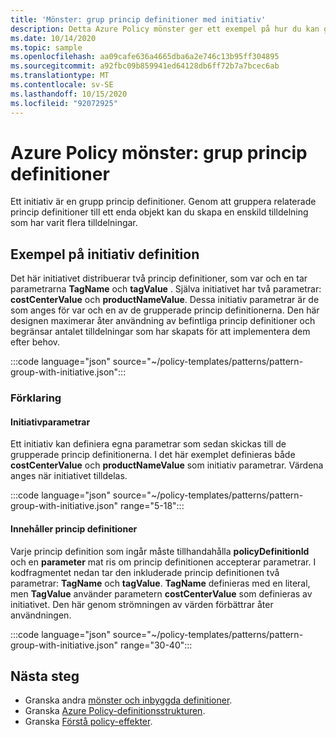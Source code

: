 ```yaml
---
title: 'Mönster: grup princip definitioner med initiativ'
description: Detta Azure Policy mönster ger ett exempel på hur du kan gruppera princip definitioner i ett initiativ.
ms.date: 10/14/2020
ms.topic: sample
ms.openlocfilehash: aa09cafe636a4665dba6a2e746c13b95ff304895
ms.sourcegitcommit: a92fbc09b859941ed64128db6ff72b7a7bcec6ab
ms.translationtype: MT
ms.contentlocale: sv-SE
ms.lasthandoff: 10/15/2020
ms.locfileid: "92072925"
---
```

# <a name="azure-policy-pattern-group-policy-definitions"></a>Azure Policy mönster: grup princip definitioner

Ett initiativ är en grupp princip definitioner. Genom att gruppera relaterade princip definitioner till ett enda objekt kan du skapa en enskild tilldelning som har varit flera tilldelningar.

## <a name="sample-initiative-definition"></a>Exempel på initiativ definition

Det här initiativet distribuerar två princip definitioner, som var och en tar parametrarna **TagName** och **tagValue** . Själva initiativet har två parametrar: **costCenterValue** och **productNameValue**.
Dessa initiativ parametrar är de som anges för var och en av de grupperade princip definitionerna. Den här designen maximerar åter användning av befintliga princip definitioner och begränsar antalet tilldelningar som har skapats för att implementera dem efter behov.

:::code language="json" source="~/policy-templates/patterns/pattern-group-with-initiative.json":::

### <a name="explanation"></a>Förklaring

#### <a name="initiative-parameters"></a>Initiativparametrar

Ett initiativ kan definiera egna parametrar som sedan skickas till de grupperade princip definitionerna.
I det här exemplet definieras både **costCenterValue** och **productNameValue** som initiativ parametrar. Värdena anges när initiativet tilldelas.

:::code language="json" source="~/policy-templates/patterns/pattern-group-with-initiative.json" range="5-18":::

#### <a name="includes-policy-definitions"></a>Innehåller princip definitioner

Varje princip definition som ingår måste tillhandahålla **policyDefinitionId** och en **parameter** mat ris om princip definitionen accepterar parametrar. I kodfragmentet nedan tar den inkluderade princip definitionen två parametrar: **TagName** och **tagValue**. **TagName** definieras med en literal, men **TagValue** använder parametern **costCenterValue** som definieras av initiativet. Den här genom strömningen av värden förbättrar åter användningen.

:::code language="json" source="~/policy-templates/patterns/pattern-group-with-initiative.json" range="30-40":::

## <a name="next-steps"></a>Nästa steg

- Granska andra [mönster och inbyggda definitioner](./index.md).
- Granska [Azure Policy-definitionsstrukturen](../concepts/definition-structure.md).
- Granska [Förstå policy-effekter](../concepts/effects.md).